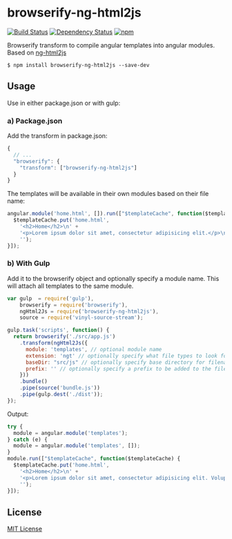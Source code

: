 # browserify-ng-html2js

[![Build Status](https://travis-ci.org/javoire/browserify-ng-html2js.svg?branch=master)](https://travis-ci.org/javoire/browserify-ng-html2js)
[![Dependency Status](https://david-dm.org/javoire/browserify-ng-html2js.svg)](https://david-dm.org/javoire/browserify-ng-html2js)
[![npm](https://img.shields.io/npm/v/browserify-ng-html2js.svg)]()

Browserify transform to compile angular templates into angular modules. Based on [ng-html2js](https://github.com/yaru22/ng-html2js)

```
$ npm install browserify-ng-html2js --save-dev
```

## Usage

Use in either package.json or with gulp:

### a) Package.json

Add the transform in package.json:
```JavaScript
{  
  // ...
  "browserify": {
    "transform": ["browserify-ng-html2js"]
  }
}
```

The templates will be available in their own modules based on their file name:

```JavaScript
angular.module('home.html', []).run(["$templateCache", function($templateCache) {
  $templateCache.put('home.html',
    '<h2>Home</h2>\n' +
    '<p>Lorem ipsum dolor sit amet, consectetur adipisicing elit.</p>\n' +
    '');
}]);
```

### b) With Gulp

Add it to the browserify object and optionally specify a module name. This will attach all templates to the same module.

```JavaScript
var gulp  = require('gulp'),
    browserify = require('browserify'),
    ngHtml2Js = require('browserify-ng-html2js'),
    source = require('vinyl-source-stream');

gulp.task('scripts', function() {
  return browserify('./src/app.js')
    .transform(ngHtml2Js({
      module: 'templates', // optional module name
      extension: 'ngt' // optionally specify what file types to look for
      baseDir: "src/js" // optionally specify base directory for filename
      prefix: '' // optionally specify a prefix to be added to the filename
    }))
    .bundle()
    .pipe(source('bundle.js'))
    .pipe(gulp.dest('./dist'));
});
```
Output:
```JavaScript
try {
  module = angular.module('templates');
} catch (e) {
  module = angular.module('templates', []);
}
module.run(["$templateCache", function($templateCache) {
  $templateCache.put('home.html',
    '<h2>Home</h2>\n' +
    '<p>Lorem ipsum dolor sit amet, consectetur adipisicing elit. Voluptate commodi, dolor vero. Temporibus eaque aliquam repudiandae dolore nemo, voluptas voluptatibus quod at officiis, voluptates adipisci pariatur expedita, quos ducimus inventore.</p>\n' +
    '');
}]);
```

## License

[MIT License](http://en.wikipedia.org/wiki/MIT_License)
